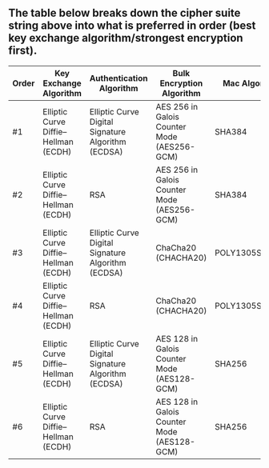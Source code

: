 ## The table below breaks down the cipher suite string above into what is preferred in order (best key exchange algorithm/strongest encryption first).

| Order |	Key Exchange Algorithm |	Authentication Algorithm |	Bulk Encryption Algorithm |	Mac Algorithm |
|-------|------------------------|---------------------------|----------------------------|---------------|
|#1	|	Elliptic Curve Diffie–Hellman (ECDH)|Elliptic Curve Digital Signature Algorithm (ECDSA)|AES 256 in Galois Counter Mode (AES256-GCM)|SHA384|
|#2 |	Elliptic Curve Diffie–Hellman (ECDH)|RSA|AES 256 in Galois Counter Mode (AES256-GCM)|SHA384|
|#3	|	Elliptic Curve Diffie–Hellman (ECDH)|Elliptic Curve Digital Signature Algorithm (ECDSA)|ChaCha20 (CHACHA20)|POLY1305SHA256|
|#4	|	Elliptic Curve Diffie–Hellman (ECDH)|RSA|ChaCha20 (CHACHA20)|POLY1305SHA256|
|#5	|	Elliptic Curve Diffie–Hellman (ECDH)|Elliptic Curve Digital Signature Algorithm (ECDSA)|AES 128 in Galois Counter Mode (AES128-GCM)|SHA256|
|#6	|	Elliptic Curve Diffie–Hellman (ECDH)|RSA|AES 128 in Galois Counter Mode (AES128-GCM)|SHA256|
